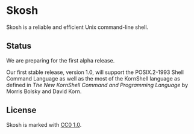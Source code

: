 # Skosh

Skosh is a reliable and efficient Unix command-line shell.

## Status

We are preparing for the first alpha release.

Our first stable release, version 1.0, will support the POSIX.2-1993 Shell
Command Language as well as the most of the KornShell language as defined in
*The New KornShell Command and Programming Language* by Morris Bolsky and
David Korn.

## License

Skosh is marked with [CC0 1.0].

[CC0 1.0]: https://creativecommons.org/publicdomain/zero/1.0/
